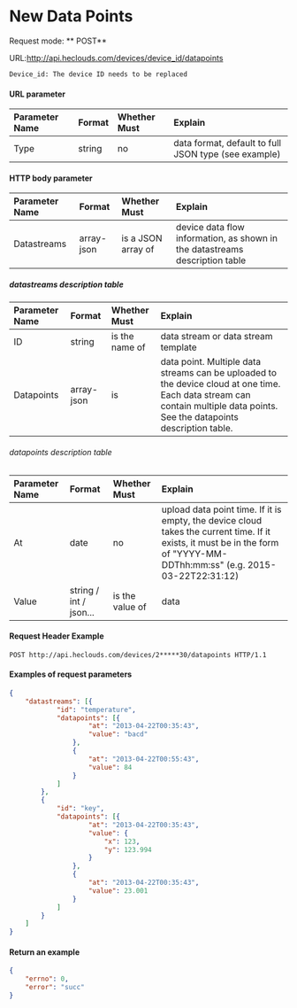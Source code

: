 # New Data Points
Request mode: ** POST**

URL:http://api.heclouds.com/devices/device_id/datapoints

    Device_id: The device ID needs to be replaced

#### URL parameter
Parameter Name | Format | Whether Must | Explain
:- | :- | :- | :- 
Type | string | no | data format, default to full JSON type (see example)


#### HTTP body parameter
Parameter Name | Format | Whether Must | Explain
:- | :- | :- | :- 
Datastreams | array-json | is a JSON array of | device data flow information, as shown in the datastreams description table


##### datastreams description table
Parameter Name | Format | Whether Must | Explain
:- | :- | :- | :-
ID | string | is the name of | data stream or data stream template
Datapoints | array-json | is | data point. Multiple data streams can be uploaded to the device cloud at one time. Each data stream can contain multiple data points. See the datapoints description table.

###### datapoints description table
Parameter Name | Format | Whether Must | Explain
:- | :- | :- | :-
At | date | no | upload data point time. If it is empty, the device cloud takes the current time. If it exists, it must be in the form of "YYYY-MM-DDThh:mm:ss" (e.g. 2015-03-22T22:31:12)
Value | string / int / json... | is the value of | data

#### Request Header Example

```text
POST http://api.heclouds.com/devices/2*****30/datapoints HTTP/1.1
```

#### Examples of request parameters
```json
{
    "datastreams": [{
            "id": "temperature",
            "datapoints": [{
                    "at": "2013-04-22T00:35:43",
                    "value": "bacd"
                },
                {
                    "at": "2013-04-22T00:55:43",
                    "value": 84
                }
            ]
        },
        {
            "id": "key",
            "datapoints": [{
                    "at": "2013-04-22T00:35:43",
                    "value": {
                        "x": 123,
                        "y": 123.994
                    }
                },
                {
                    "at": "2013-04-22T00:35:43",
                    "value": 23.001
                }
            ]
        }
    ]
}
```

#### Return an example
```json
{
    "errno": 0,
    "error": "succ"
}
```